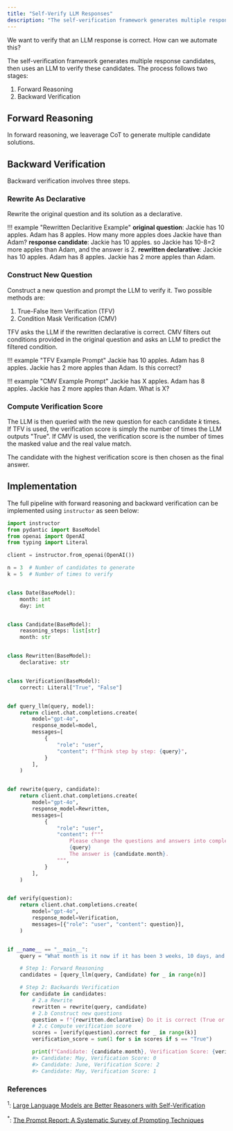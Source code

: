 ```yaml
---
title: "Self-Verify LLM Responses"
description: "The self-verification framework generates multiple response candidates, then uses an LLM to verify these candidates."
---
```


We want to verify that an LLM response is correct. How can we automate this?

The self-verification framework generates multiple response candidates, then uses an LLM to verify these candidates. The process follows two stages:

1. Forward Reasoning
2. Backward Verification

## Forward Reasoning
In forward reasoning, we leaverage CoT to generate multiple candidate solutions.

## Backward Verification
Backward verification involves three steps.

### Rewrite As Declarative

Rewrite the original question and its solution as a declarative.

!!! example "Rewritten Declaritive Example"
    **original question**: Jackie has 10 apples. Adam has 8 apples. How many more apples does Jackie have than Adam?
    **response candidate**: Jackie has 10 apples. so Jackie has 10-8=2 more apples than Adam, and the answer is 2.
    **rewritten declarative**: Jackie has 10 apples. Adam has 8 apples. Jackie has 2 more apples than Adam.

### Construct New Question

Construct a new question and prompt the LLM to verify it. Two possible methods are:

1. True-False Item Verification (TFV)
2. Condition Mask Verification (CMV)

TFV asks the LLM if the rewritten declarative is correct. CMV filters out conditions provided in the original question and asks an LLM to predict the filtered condition.

!!! example "TFV Example Prompt"
    Jackie has 10 apples. Adam has 8 apples. Jackie has 2 more apples than Adam. Is this correct?

!!! example "CMV Example Prompt"
    Jackie has X apples. Adam has 8 apples. Jackie has 2 more apples than Adam. What is X?

### Compute Verification Score
The LLM is then queried with the new question for each candidate *k* times. If TFV is used, the verification score is simply the number of times the LLM outputs "True". If CMV is used, the verification score is the number of times the masked value and the real value match.

The candidate with the highest verification score is then chosen as the final answer.

## Implementation

The full pipeline with forward reasoning and backward verification can be implemented using `instructor` as seen below:

```python
import instructor
from pydantic import BaseModel
from openai import OpenAI
from typing import Literal

client = instructor.from_openai(OpenAI())

n = 3  # Number of candidates to generate
k = 5  # Number of times to verify


class Date(BaseModel):
    month: int
    day: int


class Candidate(BaseModel):
    reasoning_steps: list[str]
    month: str


class Rewritten(BaseModel):
    declarative: str


class Verification(BaseModel):
    correct: Literal["True", "False"]


def query_llm(query, model):
    return client.chat.completions.create(
        model="gpt-4o",
        response_model=model,
        messages=[
            {
                "role": "user",
                "content": f"Think step by step: {query}",
            }
        ],
    )


def rewrite(query, candidate):
    return client.chat.completions.create(
        model="gpt-4o",
        response_model=Rewritten,
        messages=[
            {
                "role": "user",
                "content": f"""
                    Please change the questions and answers into complete declarative sentences
                    {query}
                    The answer is {candidate.month}.
                """,
            }
        ],
    )


def verify(question):
    return client.chat.completions.create(
        model="gpt-4o",
        response_model=Verification,
        messages=[{"role": "user", "content": question}],
    )


if __name__ == "__main__":
    query = "What month is it now if it has been 3 weeks, 10 days, and 2 hours since May 1, 2024 6pm?"

    # Step 1: Forward Reasoning
    candidates = [query_llm(query, Candidate) for _ in range(n)]

    # Step 2: Backwards Verification
    for candidate in candidates:
        # 2.a Rewrite
        rewritten = rewrite(query, candidate)
        # 2.b Construct new questions
        question = f"{rewritten.declarative} Do it is correct (True or False)?"
        # 2.c Compute verification score
        scores = [verify(question).correct for _ in range(k)]
        verification_score = sum(1 for s in scores if s == "True")

        print(f"Candidate: {candidate.month}, Verification Score: {verification_score}")
        #> Candidate: May, Verification Score: 0
        #> Candidate: June, Verification Score: 2
        #> Candidate: May, Verification Score: 1
```

### References

<sup id="ref-1">1</sup>: [Large Language Models are Better Reasoners with Self-Verification](https://arxiv.org/abs/2212.09561)

<sup id="ref-asterisk">\*</sup>: [The Prompt Report: A Systematic Survey of Prompting Techniques](https://arxiv.org/abs/2406.06608)
